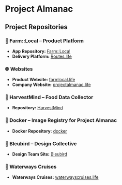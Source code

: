 # Project Almanac

## Project Repositories

### 🌾 Farm::Local – Product Platform
- **App Repository:** [Farm::Local](https://github.com/ProjectAlmanac-dev/farm-local-app)
- **Delivery Platform:** [Routes.life](https://github.com/ProjectAlmanac-dev/Routes.life)

### 🌐 Websites 
- **Product Website:** [farmlocal.life](https://github.com/ProjectAlmanac-dev/farm-local-web)
- **Company Website:** [projectalmanac.life](https://github.com/ProjectAlmanac-dev/CompanyWeb)

### 🧠 HarvestMind – Food Data Collector
- **Repository:** [HarvestMind](https://github.com/ProjectAlmanac-dev/HarvestMind)

### 🐳 Docker – Image Registry for Project Almanac
- **Docker Repository:** [docker](https://github.com/ProjectAlmanac-dev/docker)

### 🎨 Bleubird – Design Collective
- **Design Team Site:** [Bleubird](https://github.com/ProjectAlmanac-dev/bleubird)

### 🚢 Waterways Cruises
- **Waterways Cruises:** [waterwayscruises.life](https://github.com/ProjectAlmanac-dev/waterways)
